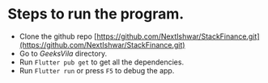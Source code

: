 # Steps to run the program.
* Clone the github repo [https://github.com/NextIshwar/StackFinance.git](https://github.com/NextIshwar/StackFinance.git)
* Go to *GeeksVila* directory.
* Run `Flutter pub get` to get all the dependencies.
* Run `Flutter run` or press `F5` to debug the app.
